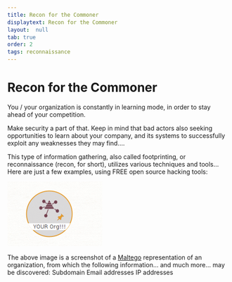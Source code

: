 ```yaml
---
title: Recon for the Commoner
displaytext: Recon for the Commoner
layout:  null
tab: true
order: 2
tags: reconnaissance
---
```


# Recon for the Commoner


You / your organization is constantly in learning mode, in order to stay ahead of your competition. 

Make security a part of that. Keep in mind that bad actors also seeking opportunities to learn about your company, and its systems to successfully exploit any weaknesses they may find….

This type of information gathering, also called footprinting, or reconnaissance (recon, for short), utilizes various techniques and tools… Here are just a few examples, using FREE open source hacking tools:

![YOUR Organization](/images/your-org-maltego.png)

The above image is a screenshot of a [Maltego](https://www.maltego.com/) representation of an organization, from which the following information… and much more… may be discovered: 
Subdomain 
Email addresses
IP addresses
